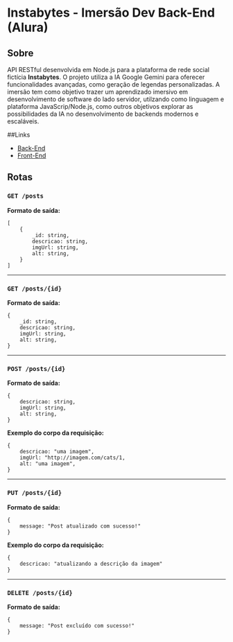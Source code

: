 # Instabytes - Imersão Dev Back-End (Alura)

## Sobre
API RESTful desenvolvida em Node.js para a plataforma de rede social fictícia **Instabytes**. O projeto utiliza a IA Google Gemini para oferecer funcionalidades avançadas, como geração de legendas personalizadas. A imersão tem como objetivo trazer um aprendizado imersivo em desenvolvimento de software do lado servidor, utilzando como linguagem e plataforma JavaScrip/Node.js, como outros objetivos explorar as possibilidades da IA no desenvolvimento de backends modernos e escaláveis.

##Links
- [Back-End](https://imersao-dev-backend-instabytes-396738216589.southamerica-east1.run.app/posts/)
- [Front-End](https://instabytes.onrender.com/)

## Rotas
### `GET /posts`
**Formato de saída:**
```
[
    {
        _id: string,
        descricao: string,
        imgUrl: string,
        alt: string,
    }
]
```
---

### `GET /posts/{id}` 
**Formato de saída:**
```
{
    _id: string,
    descricao: string,
    imgUrl: string,
    alt: string,
}
```
---

### `POST /posts/{id}`
**Formato de saída:**
```
{
    descricao: string,
    imgUrl: string,
    alt: string,
}
```
**Exemplo do corpo da requisição:**
```
{
    descricao: "uma imagem",
    imgUrl: "http://imagem.com/cats/1,
    alt: "uma imagem",
}
```
---

### `PUT /posts/{id}`
**Formato de saída:**
```
{
    message: "Post atualizado com sucesso!"
}
```
**Exemplo do corpo da requisição:**
```
{
    descricao: "atualizando a descrição da imagem"
}
```
---

### `DELETE /posts/{id}`
**Formato de saída:**
```
{
    message: "Post excluído com sucesso!"
}
```
